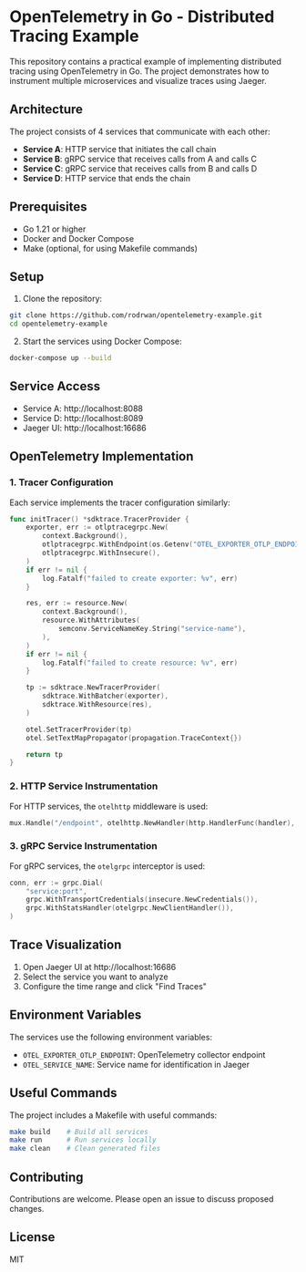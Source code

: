 # OpenTelemetry in Go - Distributed Tracing Example

This repository contains a practical example of implementing distributed tracing using OpenTelemetry in Go. The project demonstrates how to instrument multiple microservices and visualize traces using Jaeger.

## Architecture

The project consists of 4 services that communicate with each other:

- **Service A**: HTTP service that initiates the call chain
- **Service B**: gRPC service that receives calls from A and calls C
- **Service C**: gRPC service that receives calls from B and calls D
- **Service D**: HTTP service that ends the chain

## Prerequisites

- Go 1.21 or higher
- Docker and Docker Compose
- Make (optional, for using Makefile commands)

## Setup

1. Clone the repository:
```bash
git clone https://github.com/rodrwan/opentelemetry-example.git
cd opentelemetry-example
```

2. Start the services using Docker Compose:
```bash
docker-compose up --build
```

## Service Access

- Service A: http://localhost:8088
- Service D: http://localhost:8089
- Jaeger UI: http://localhost:16686

## OpenTelemetry Implementation

### 1. Tracer Configuration

Each service implements the tracer configuration similarly:

```go
func initTracer() *sdktrace.TracerProvider {
    exporter, err := otlptracegrpc.New(
        context.Background(),
        otlptracegrpc.WithEndpoint(os.Getenv("OTEL_EXPORTER_OTLP_ENDPOINT")),
        otlptracegrpc.WithInsecure(),
    )
    if err != nil {
        log.Fatalf("failed to create exporter: %v", err)
    }

    res, err := resource.New(
        context.Background(),
        resource.WithAttributes(
            semconv.ServiceNameKey.String("service-name"),
        ),
    )
    if err != nil {
        log.Fatalf("failed to create resource: %v", err)
    }

    tp := sdktrace.NewTracerProvider(
        sdktrace.WithBatcher(exporter),
        sdktrace.WithResource(res),
    )

    otel.SetTracerProvider(tp)
    otel.SetTextMapPropagator(propagation.TraceContext{})

    return tp
}
```

### 2. HTTP Service Instrumentation

For HTTP services, the `otelhttp` middleware is used:

```go
mux.Handle("/endpoint", otelhttp.NewHandler(http.HandlerFunc(handler), "HandlerName"))
```

### 3. gRPC Service Instrumentation

For gRPC services, the `otelgrpc` interceptor is used:

```go
conn, err := grpc.Dial(
    "service:port",
    grpc.WithTransportCredentials(insecure.NewCredentials()),
    grpc.WithStatsHandler(otelgrpc.NewClientHandler()),
)
```

## Trace Visualization

1. Open Jaeger UI at http://localhost:16686
2. Select the service you want to analyze
3. Configure the time range and click "Find Traces"

## Environment Variables

The services use the following environment variables:

- `OTEL_EXPORTER_OTLP_ENDPOINT`: OpenTelemetry collector endpoint
- `OTEL_SERVICE_NAME`: Service name for identification in Jaeger

## Useful Commands

The project includes a Makefile with useful commands:

```bash
make build    # Build all services
make run      # Run services locally
make clean    # Clean generated files
```

## Contributing

Contributions are welcome. Please open an issue to discuss proposed changes.

## License

MIT
